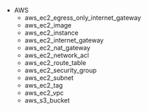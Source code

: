 * AWS
  - aws_ec2_egress_only_internet_gateway
  - aws_ec2_image
  - aws_ec2_instance
  - aws_ec2_internet_gateway
  - aws_ec2_nat_gateway
  - aws_ec2_network_acl
  - aws_ec2_route_table
  - aws_ec2_security_group
  - aws_ec2_subnet
  - aws_ec2_tag
  - aws_ec2_vpc
  - aws_s3_bucket
